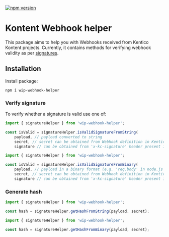 [![npm version](https://badge.fury.io/js/wip-webhook-helper.svg)](https://badge.fury.io/js/wip-webhook-helper.svg)

# Kontent Webhook helper


This package aims to help you with Webhooks received from Kentico Kontent projects. Currently, it contains methods for verifying webhook validity as per [signatures](https://docs.kontent.ai/reference/webhooks-reference#a-notification-signatures).

## Installation

Install package:

`npm i wip-webhook-helper`

### Verify signature

To verify whether a signature is valid use one of:

```typescript
import { signatureHelper } from 'wip-webhook-helper';

const isValid = signatureHelper.isValidSignatureFromString(
    payload, // payload converted to string 
    secret, // secret can be obtained from Webhook definition in Kentico Kontent project
    signature // can be obtained from 'x-kc-signature' header present in webhook request);
```

```typescript
import { signatureHelper } from 'wip-webhook-helper';

const isValid = signatureHelper.isValidSignatureFromBinary(
    payload, // payload in a binary format (e.g. 'req.body' in node.js HTTP POST request object)
    secret, // secret can be obtained from Webhook definition in Kentico Kontent project
    signature // can be obtained from 'x-kc-signature' header present in webhook request);
```

### Generate hash

```typescript
import { signatureHelper } from 'wip-webhook-helper';

const hash = signatureHelper.getHashFromString(payload, secret);
```

```typescript
import { signatureHelper } from 'wip-webhook-helper';

const hash = signatureHelper.getHashFromBinary(payload, secret);
```